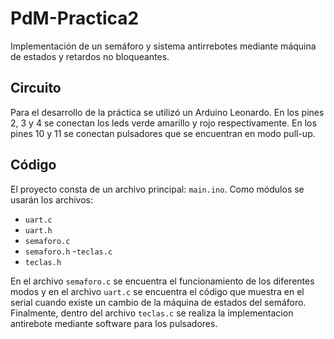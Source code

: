 # PdM-Practica2
Implementación de un semáforo y sistema antirrebotes mediante máquina de estados y retardos no bloqueantes.

## Circuito
Para el desarrollo de la práctica se utilizó un Arduino Leonardo. En los pines 2, 3 y 4 se conectan los leds verde amarillo y rojo respectivamente.
En los pines 10 y 11 se conectan pulsadores que se encuentran en modo pull-up.

## Código
El proyecto consta de un archivo principal: ```main.ino```.
Como módulos se usarán los archivos: 
- ```uart.c```
- ```uart.h```
- ```semaforo.c```
- ```semaforo.h```
-```teclas.c```
- ```teclas.h```

En el archivo ```semaforo.c``` se encuentra el funcionamiento de los diferentes modos y en el archivo ```uart.c``` se encuentra el código que muestra en el serial cuando existe un cambio de la máquina de estados del semáforo. Finalmente, dentro del archivo ```teclas.c``` se realiza la implementacion antirebote mediante software para los pulsadores.